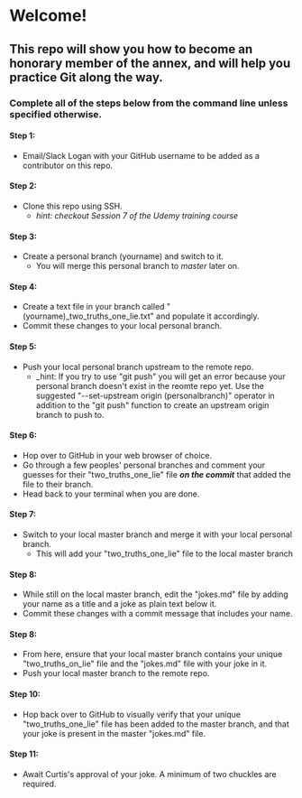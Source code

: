 # Welcome!
## This repo will show you how to become an honorary member of the annex, and will help you practice Git along the way.
### Complete all of the steps below from the command line unless specified otherwise.

#### Step 1:
  * Email/Slack Logan with your GitHub username to be added as a contributor on this repo.

#### Step 2:
  * Clone this repo using SSH.
    * _hint: checkout Session 7 of the Udemy training course_

#### Step 3:
  * Create a personal branch (yourname) and switch to it. 
    * You will merge this personal branch to _master_ later on.
  
#### Step 4:
  * Create a text file in your branch called "(yourname)_two_truths_one_lie.txt" and populate it accordingly.
  * Commit these changes to your local personal branch.

#### Step 5:
  * Push your local personal branch upstream to the remote repo.
    * _hint: If you try to use "git push" you will get an error because your personal branch doesn't exist in the reomte repo yet. Use the suggested "--set-upstream origin (personalbranch)" operator in addition to the "git push" function to create an upstream origin branch to push to.

#### Step 6:
  * Hop over to GitHub in your web browser of choice. 
  * Go through a few peoples' personal branches and comment your guesses for their "two_truths_one_lie" file ***on the commit*** that added the file to their branch.
  * Head back to your terminal when you are done.

#### Step 7:
  * Switch to your local master branch and merge it with your local personal branch.
    * This will add your "two_truths_one_lie" file to the local master branch

#### Step 8:
  * While still on the local master branch, edit the "jokes.md" file by adding your name as a title and a joke as plain text below it.
  * Commit these changes with a commit message that includes your name.
  
#### Step 8:
  * From here, ensure that your local master branch contains your unique "two_truths_on_lie" file and the "jokes.md" file with your joke in it.
  * Push your local master branch to the remote repo.

#### Step 10:
  * Hop back over to GitHub to visually verify that your unique "two_truths_one_lie" file has been added to the master branch, and that your joke is present in the master "jokes.md" file. 

#### Step 11:
  * Await Curtis's approval of your joke. A minimum of two chuckles are required.

